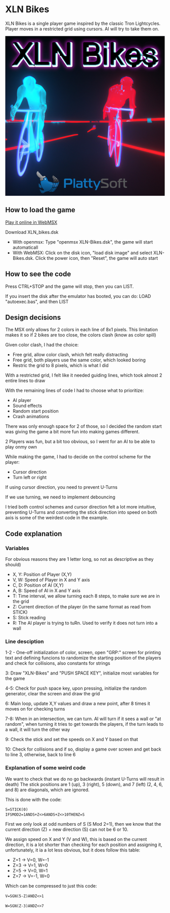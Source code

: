 # XLN Bikes

XLN Bikes is a single player game inspired by the classic Tron Lightcycles.
Player moves in a restricted grid using cursors. AI will try to take them on.

![XLN Bikes Cover Art](https://github.com/plattysoft/MSX/blob/develop/XLN-Bikes/XLN-Bikes.png?raw=true)

## How to load the game

[Play it online in WebMSX](http://webmsx.org/?DISK=https://github.com/plattysoft/MSX/raw/develop/XLN-Bikes/XLN-Bikes.dsk)

Download XLN_bikes.dsk

* With openmsx: Type "openmsx XLN-Bikes.dsk", the game will start automaticall
* With WebMSX: Click on the disk icon, "load disk image" and select XLN-Bikes.dsk. Click the power icon, then "Reset", the game will auto start

## How to see the code

Press CTRL+STOP and the game will stop, then you can LIST.

If you insert the disk after the emulator has booted, you can do: LOAD "autoexec.bas", and then LIST

## Design decisions

The MSX only allows for 2 colors in each line of 8x1 pixels. This limitation makes it so if 2 bikes are too close, the colors clash (know as color spill)

Given color clash, I had the choice:
* Free grid, allow color clash, which felt really distracting
* Free grid, both players use the same color, which looked boring
* Restric the grid to 8 pixels, which is what I did

With a restricted grid, I felt like it needed guiding lines, which took almost 2 entire lines to draw

With the remaining lines of code I had to choose what to prioritize:
* AI player
* Sound effects
* Random start position
* Crash animations

There was only enough space for 2 of those, so I decided the random start was giving the game a bit more fun into making games different.

2 Players was fun, but a bit too obvious, so I went for an AI to be able to play onmy own

While making the game, I had to decide on the control scheme for the player:
* Cursor direction
* Turn left or right

If using cursor direction, you need to prevent U-Turns

If we use turning, we need to implement debouncing

I tried both control schemes and cursor direction felt a lot more intuitive, preventing U-Turns and converting the stick direction into speed on both axis is some of the weirdest code in the example.


## Code explanation

### Variables

For obvious reasons they are 1 letter long, so not as descriptive as they should)

* X, Y: Position of Player (X,Y)
* V, W: Speed of Player in X and Y axis
* C, D: Position of AI (X,Y)
* A, B: Speed of AI in X and Y axis
* T: Time interval, we allow turning each 8 steps, to make sure we are in the grid
* Z: Current direction of the player (in the same format as read from STICK)
* S: Stick reading
* R: The AI player is trying to tuRn. Used to verify it does not turn into a wall

### Line desciption

1-2 - One-off initialization of color, screen, open "GRP:" screen for printing text and defining funcions to randomize the starting position of the players and check for collisions, also constants for strings

3:   Draw "XLN-Bikes" and "PUSH SPACE KEY", initialize most variables for the game

4-5: Check for push space key, upon pressing, initialize the random generator, clear the screen and draw the grid

6:   Main loop, update X,Y values and draw a new point, after 8 times it moves on for checking turns

7-8: When in an intersection, we can turn. AI will turn if it sees a wall or "at random", when turning it tries to get towards the players, if the turn leads to a wall, it will turn the other way

9:   Check the stick and set the speeds on X and Y based on that

10:  Check for collisions and if so, display a game over screen and get back to line 3, otherwise, back to line 6


### Explanation of some weird code

We want to check that we do no go backwards (instant U-Turns will result in death)
The stick positions are 1 (up), 3 (right), 5 (down), and 7 (left) (2, 4, 6, and 8) are diagonals, which are ignored.

This is done with the code:
```
S=STICK(0)
IFSMOD2=1ANDS+Z<>6ANDS+Z<>10THENZ=S
```
First we only look at odd numbers of S (S Mod 2=1), then we know that the current direction (Z) + new direction (S) can not be 6 or 10.

We assign speed on X and Y (V and W), this is based on the current direction, it is a lot shorter than checking for each position and assigning it, unfortunately, it ia a lot less obvious, but it does follow this table:
* Z=1 -> V=0,  W=-1
* Z=3 -> V=1,  W=0
* Z=5 -> V=0,  W=1
* Z=7 -> V=-1, W=0

Which can be compressed to just this code:

`V=SGN(5-Z)ANDZ<>1`

`W=SGN(Z-3)ANDZ<>7`
